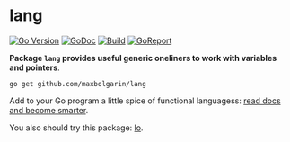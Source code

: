 # lang

[![Go Version][version-img]][doc] [![GoDoc][doc-img]][doc] [![Build][ci-img]][ci] [![GoReport][report-img]][report]

**Package `lang` provides useful generic oneliners to work with variables and pointers**. 

```
go get github.com/maxbolgarin/lang
```

Add to your Go program a little spice of functional languagess: [read docs and become smarter][doc].

You also should try this package: [lo](https://github.com/samber/lo).


[version-img]: https://img.shields.io/badge/Go-%3E%3D%201.18-%23007d9c
[doc-img]: https://pkg.go.dev/badge/github.com/maxbolgarin/lang
[doc]: https://pkg.go.dev/github.com/maxbolgarin/lang
[ci-img]: https://github.com/maxbolgarin/lang/actions/workflows/go.yml/badge.svg
[ci]: https://github.com/maxbolgarin/lang/actions
[report-img]: https://goreportcard.com/badge/github.com/maxbolgarin/lang
[report]: https://goreportcard.com/report/github.com/maxbolgarin/lang
